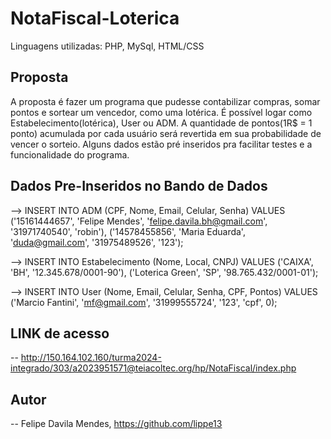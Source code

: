 # NotaFiscal-Loterica

Linguagens utilizadas: PHP, MySql, HTML/CSS

## Proposta

A proposta é fazer um programa que pudesse contabilizar compras, somar pontos e sortear um vencedor, como uma lotérica. É possível logar como Estabelecimento(lotérica), User ou ADM. A quantidade de pontos(1R$ = 1 ponto) acumulada por cada usuário será revertida em sua probabilidade de vencer o sorteio. Alguns dados estão pré inseridos pra facilitar testes e a funcionalidade do programa.

## Dados Pre-Inseridos no Bando de Dados

--> INSERT INTO ADM (CPF, Nome, Email, Celular, Senha) VALUES
('15161444657', 'Felipe Mendes', 'felipe.davila.bh@gmail.com', '31971740540', 'robin'),
('14578455856', 'Maria Eduarda', 'duda@gmail.com', '31975489526', '123');

--> INSERT INTO Estabelecimento (Nome, Local, CNPJ) VALUES
('CAIXA', 'BH', '12.345.678/0001-90'),
('Loterica Green', 'SP', '98.765.432/0001-01');

--> INSERT INTO User (Nome, Email, Celular, Senha, CPF, Pontos) VALUES ('Marcio Fantini', 'mf@gmail.com', '31999555724', '123', 'cpf', 0);

## LINK de acesso

-- http://150.164.102.160/turma2024-integrado/303/a2023951571@teiacoltec.org/hp/NotaFiscal/index.php

## Autor

-- Felipe Davila Mendes, https://github.com/lippe13

